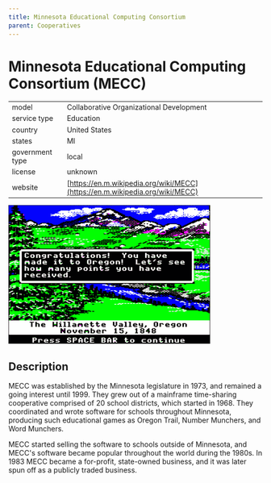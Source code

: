 ```yaml
---
title: Minnesota Educational Computing Consortium
parent: Cooperatives
---
```


# Minnesota Educational Computing Consortium (MECC)

|                   |                                          |
|:------------------|:-----------------------------------------|
| model             | Collaborative Organizational Development
| service type      | Education
| country           | United States
| states            | MI
| government type   | local
| license           | unknown
| website           | [https://en.m.wikipedia.org/wiki/MECC](https://en.m.wikipedia.org/wiki/MECC)

![Oregon Trail screenshot](images/mecc.png)

## Description
MECC was established by the Minnesota legislature in 1973, and remained a going interest until 1999. They grew out of a mainframe time-sharing cooperative comprised of 20 school districts, which started in 1968. They coordinated and wrote software for schools throughout Minnesota, producing such educational games as Oregon Trail, Number Munchers, and Word Munchers.

MECC started selling the software to schools outside of Minnesota, and MECC's software became popular throughout the world during the 1980s. In 1983 MECC became a for-profit, state-owned business, and it was later spun off as a publicly traded business.
